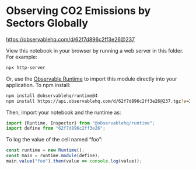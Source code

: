 #  Observing CO2 Emissions by Sectors Globally 

https://observablehq.com/d/62f7d896c2ff3e26@237

View this notebook in your browser by running a web server in this folder. For
example:

~~~sh
npx http-server
~~~

Or, use the [Observable Runtime](https://github.com/observablehq/runtime) to
import this module directly into your application. To npm install:

~~~sh
npm install @observablehq/runtime@4
npm install https://api.observablehq.com/d/62f7d896c2ff3e26@237.tgz?v=3
~~~

Then, import your notebook and the runtime as:

~~~js
import {Runtime, Inspector} from "@observablehq/runtime";
import define from "62f7d896c2ff3e26";
~~~

To log the value of the cell named “foo”:

~~~js
const runtime = new Runtime();
const main = runtime.module(define);
main.value("foo").then(value => console.log(value));
~~~


